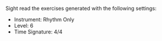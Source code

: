 Sight read the exercises generated with the following settings:

- Instrument: Rhythm Only
- Level: 6
- Time Signature: 4/4